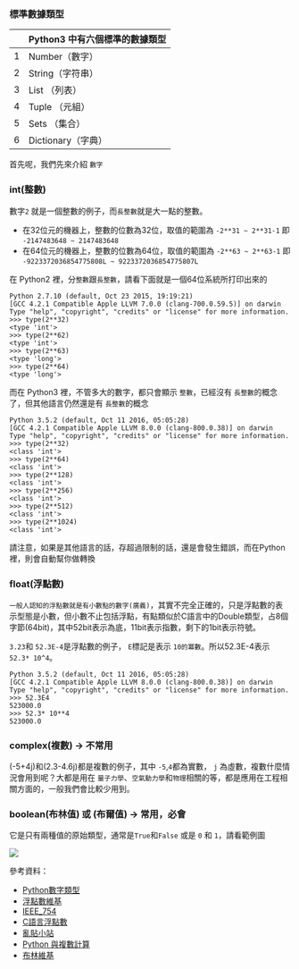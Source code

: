 ### 標準數據類型

||Python3 中有六個標準的數據類型|
-----|----------------------|
  1  |    Number（數字）     |
  2  |    String（字符串）   |
  3  |    List  （列表）     | 
  4  |    Tuple （元組）     |
  5  |    Sets  （集合）     |
  6  |    Dictionary（字典） |
  

首先呢，我們先來介紹 `數字` 

### int(整數)

數字`2` 就是一個整數的例子，而`長整數`就是大一點的整數。

* 在32位元的機器上，整數的位數為32位，取值的範圍為 `-2**31 ~ 2**31-1` 即 `-2147483648 ~ 2147483648`
* 在64位元的機器上，整數的位數為64位，取值的範圍為 `-2**63 ~ 2**63-1` 即 `-9223372036854775808L ~ 9223372036854775807L`

在 Python2 裡，分`整數`跟`長整數`，請看下面就是一個64位系統所打印出來的

```  
Python 2.7.10 (default, Oct 23 2015, 19:19:21)
[GCC 4.2.1 Compatible Apple LLVM 7.0.0 (clang-700.0.59.5)] on darwin
Type "help", "copyright", "credits" or "license" for more information.
>>> type(2**32)
<type 'int'>
>>> type(2**62)
<type 'int'>
>>> type(2**63)
<type 'long'>
>>> type(2**64)
<type 'long'>
```

而在 Python3 裡，不管多大的數字，都只會顯示 `整數`，已經沒有 `長整數`的概念了，但其他語言仍然還是有 `長整數`的概念

```
Python 3.5.2 (default, Oct 11 2016, 05:05:28)
[GCC 4.2.1 Compatible Apple LLVM 8.0.0 (clang-800.0.38)] on darwin
Type "help", "copyright", "credits" or "license" for more information.
>>> type(2**32)
<class 'int'>
>>> type(2**64)
<class 'int'>
>>> type(2**128)
<class 'int'>
>>> type(2**256)
<class 'int'>
>>> type(2**512)
<class 'int'>
>>> type(2**1024)
<class 'int'>
```

請注意，如果是其他語言的話，存超過限制的話，還是會發生錯誤，而在Python裡，則會自動幫你做轉換

### float(浮點數)

`一般人認知的浮點數就是有小數點的數字(廣義)`，其實不完全正確的，只是浮點數的表示型態是小數，但小數不止包括浮點，有點類似於C語言中的Double類型，占8個字節(64bit)，其中52bit表示為底，11bit表示指數，剩下的1bit表示符號。

`3.23`和 `52.3E-4`是浮點數的例子， `E`標記是表示 `10的冪數`。所以52.3E-4表示 `52.3* 10^4`。

```
Python 3.5.2 (default, Oct 11 2016, 05:05:28)
[GCC 4.2.1 Compatible Apple LLVM 8.0.0 (clang-800.0.38)] on darwin
Type "help", "copyright", "credits" or "license" for more information.
>>> 52.3E4
523000.0
>>> 52.3* 10**4
523000.0
```

### complex(複數) → 不常用

(-5+4j)和(2.3-4.6j)都是複數的例子，其中 `-5`,`4`都為實數， `j` 為虛數，複數什麼情況會用到呢？大都是用在 `量子力學`、`空氣動力學`和`物理`相關的等，都是應用在工程相關方面的，一般我們會比較少用到。

### boolean(布林值) 或 (布爾值) → 常用，必會

它是只有兩種值的原始類型，通常是`True`和`False` 或是 `0` 和 `1`，請看範例圖

![](http://images2015.cnblogs.com/blog/1070619/201612/1070619-20161208233338663-1002518067.png)



參考資料：

* [Python數字類型](http://tw.gitbook.net/python/python_numbers.html)
* [浮點數維基](https://zh.wikipedia.org/wiki/%E6%B5%AE%E7%82%B9%E6%95%B0)
* [IEEE_754](https://zh.wikipedia.org/wiki/IEEE_754)
* [C語言浮點數](http://www2.lssh.tp.edu.tw/~hlf/class-1/lang-c/var-float.htm)
* [亂貼小站](http://taichunmin.pixnet.net/blog/post/27827769-float%E8%B7%9Fdouble%E5%B0%8F%E7%9F%A5%E8%AD%98)
* [Python 與複數計算](https://atedev.wordpress.com/2008/03/21/python-%E8%88%87%E8%A4%87%E6%95%B8%E8%A8%88%E7%AE%97/)
* [布林維基](https://zh.wikipedia.org/wiki/%E5%B8%83%E7%88%BE_(%E6%95%B8%E6%93%9A%E9%A1%9E%E5%9E%8B))
  
  
